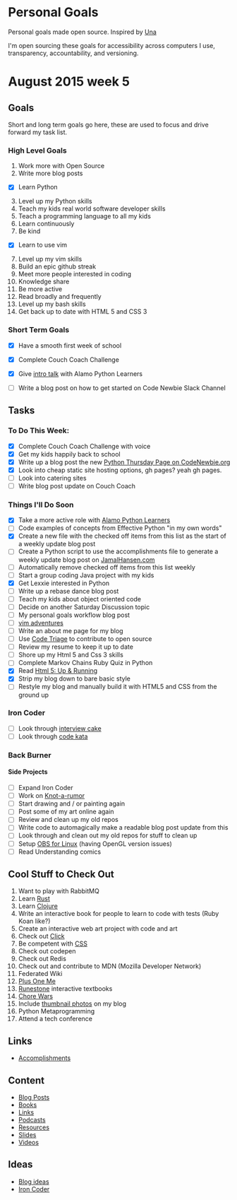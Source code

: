 Personal Goals
==============

Personal goals made open source.  Inspired by [Una](http://una.im/personal-goals-guide/)

I'm open sourcing these goals for accessibility across computers I use, transparency, accountability, and versioning.

# August 2015 week 5

## Goals
Short and long term goals go here, these are used to focus and drive forward my task list.

### High Level Goals
1. Work more with Open Source
2. Write more blog posts
- [X] Learn Python
3. Level up my Python skills
4. Teach my kids real world software developer skills
4. Teach a programming language to all my kids
5. Learn continuously
6. Be kind
- [X] Learn to use vim
7. Level up my vim skills
8. Build an epic github streak
9. Meet more people interested in coding
10. Knowledge share
11. Be more active
12. Read broadly and frequently
13. Level up my bash skills
14. Get back up to date with HTML 5 and CSS 3

### Short Term Goals
- [X] Have a smooth first week of school
- [X] Complete Couch Coach Challenge
- [X] Give [intro talk](https://github.com/alamo-python-learners/alamo-python-learners/blob/master/meetups/2015-08-25/README.md) with Alamo Python Learners
- [ ] Write a blog post on how to get started on Code Newbie Slack Channel


## Tasks

### To Do This Week:
- [X] Complete Couch Coach Challenge with voice
- [X] Get my kids happily back to school
- [X] Write up a blog post the new [Python Thursday Page on CodeNewbie.org](http://www.codenewbie.org/team-projects/python-thursday-adventure)
- [X] Look into cheap static site hosting options, gh pages? yeah gh pages.
- [ ] Look into catering sites
- [ ] Write blog post update on Couch Coach

### Things I'll Do Soon
- [X] Take a more active role with [Alamo Python Learners](http://www.meetup.com/Alamo-Python-Learners/)
- [ ] Code examples of concepts from Effective Python "in my own words"
- [X] Create a new file with the checked off items from this list as the start of a weekly update blog post
- [ ] Create a Python script to use the accomplishments file to generate a weekly update blog post on [JamalHansen.com](http://jamalhansen.com)
- [ ] Automatically remove checked off items from this list weekly
- [ ] Start a group coding Java project with my kids
- [X] Get Lexxie interested in Python
- [ ] Write up a rebase dance blog post
- [ ] Teach my kids about object oriented code
- [ ] Decide on another Saturday Discussion topic
- [ ] My personal goals workflow blog post
- [ ] [vim adventures](http://vim-adventures.com/)
- [ ] Write an about me page for my blog
- [ ] Use [Code Triage](http://www.codetriage.com/) to contribute to open source
- [ ] Review my resume to keep it up to date
- [ ] Shore up my Html 5 and Css 3 skills
- [ ] Complete Markov Chains Ruby Quiz in Python
- [X] Read [Html 5: Up & Running](http://diveintohtml5.info)
- [X] Strip my blog down to bare basic style
- [ ] Restyle my blog and manually build it with HTML5 and CSS from the ground up

### Iron Coder

- [ ] Look through [interview cake](https://www.interviewcake.com/)
- [ ] Look through [code kata](http://codekata.com/)

### Back Burner

#### Side Projects
- [ ] Expand Iron Coder
- [ ] Work on [Knot-a-rumor](https://github.com/jamalhansen/knot-a-rumor)
- [ ] Start drawing and / or painting again
- [ ] Post some of my art online again
- [ ] Review and clean up my old repos
- [ ] Write code to automagically make a readable blog post update from this
- [ ] Look through and clean out my old repos for stuff to clean up
- [ ] Setup [OBS for Linux](http://m.webupd8.org/2015/06/how-to-stream-to-twitch-from-linux.html?m=1) (having OpenGL version issues)
- [ ] Read Understanding comics

## Cool Stuff to Check Out
1. Want to play with RabbitMQ
2. Learn [Rust](https://www.rust-lang.org/)
3. Learn [Clojure](http://clojure.org/)
4. Write an interactive book for people to learn to code with tests (Ruby Koan like?)
5. Create an interactive web art project with code and art
6. Check out [Click](http://click.pocoo.org/4/)
8. Be competent with [CSS](https://developer.mozilla.org/en-US/docs/Web/CSS)
9. Check out codepen
10. Check out Redis
11. Check out and contribute to MDN (Mozilla Developer Network)
12. Federated Wiki
13. [Plus One Me](http://plusoneme.com)
14. [Runestone](http://runestoneinteractive.org/) interactive textbooks
15. [Chore Wars](http://chorewars.com)
16. Include [thumbnail photos](http://stackoverflow.com/questions/19274463/what-is-link-rel-image-src) on my blog
17. Python Metaprogramming
18. Attend a tech conference

## Links

* [Accomplishments](https://github.com/jamalhansen/personal-goals/tree/master/accomplishments)

## Content

* [Blog Posts](https://github.com/jamalhansen/personal-goals/blob/master/content-list/blog-posts.md)
* [Books](https://github.com/jamalhansen/personal-goals/blob/master/content-list/books.md)
* [Links](https://github.com/jamalhansen/personal-goals/blob/master/content-list/links.md)
* [Podcasts](https://github.com/jamalhansen/personal-goals/blob/master/content-list/podcasts.md)
* [Resources](https://github.com/jamalhansen/personal-goals/blob/master/content-list/resources.md)
* [Slides](https://github.com/jamalhansen/personal-goals/blob/master/content-list/slides.md)
* [Videos](https://github.com/jamalhansen/personal-goals/blob/master/content-list/videos.md)

## Ideas

* [Blog ideas](https://github.com/jamalhansen/personal-goals/blob/master/ideas/blog-ideas.md)
* [Iron Coder](https://github.com/jamalhansen/personal-goals/blob/master/ideas/iron-coder.md)
